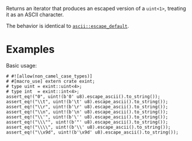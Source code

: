 Returns an iterator that produces an escaped version of a `uint<1>`,
treating it as an ASCII character.

The behavior is identical to [`ascii::escape_default`].

[`ascii::escape_default`]: ::core::ascii::escape_default

# Examples

Basic usage:

```
# #![allow(non_camel_case_types)]
# #[macro_use] extern crate exint;
# type uint = exint::uint<4>;
# type int  = exint::int<4>;
assert_eq!("0", uint!(b'0' u8).escape_ascii().to_string());
assert_eq!("\\t", uint!(b'\t' u8).escape_ascii().to_string());
assert_eq!("\\r", uint!(b'\r' u8).escape_ascii().to_string());
assert_eq!("\\n", uint!(b'\n' u8).escape_ascii().to_string());
assert_eq!("\\'", uint!(b'\'' u8).escape_ascii().to_string());
assert_eq!("\\\"", uint!(b'"' u8).escape_ascii().to_string());
assert_eq!("\\\\", uint!(b'\\' u8).escape_ascii().to_string());
assert_eq!("\\x9d", uint!(b'\x9d' u8).escape_ascii().to_string());
```
